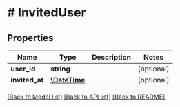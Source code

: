 # # InvitedUser

## Properties

Name | Type | Description | Notes
------------ | ------------- | ------------- | -------------
**user_id** | **string** |  | [optional]
**invited_at** | [**\DateTime**](\DateTime.md) |  | [optional]

[[Back to Model list]](../../README.md#models) [[Back to API list]](../../README.md#endpoints) [[Back to README]](../../README.md)
